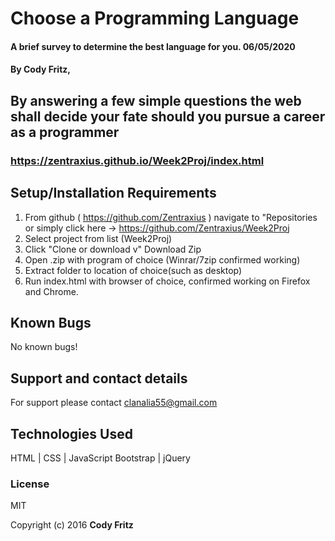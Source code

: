 # Choose a Programming Language

#### A brief survey to determine the best language for you. 06/05/2020

#### By Cody Fritz,

## By answering a few simple questions the web shall decide your fate should you pursue a career as a programmer

### https://zentraxius.github.io/Week2Proj/index.html

## Setup/Installation Requirements

1. From github ( https://github.com/Zentraxius ) navigate to "Repositories or simply click here -> https://github.com/Zentraxius/Week2Proj
2. Select project from list (Week2Proj)
3. Click "Clone or download v" Download Zip
4. Open .zip with program of choice (Winrar/7zip confirmed working)
5. Extract folder to location of choice(such as desktop)
6. Run index.html with browser of choice, confirmed working on Firefox and Chrome.

## Known Bugs

No known bugs!

## Support and contact details

For support please contact clanalia55@gmail.com

## Technologies Used

HTML | CSS | JavaScript
Bootstrap | jQuery

### License

MIT

Copyright (c) 2016 **Cody Fritz**
